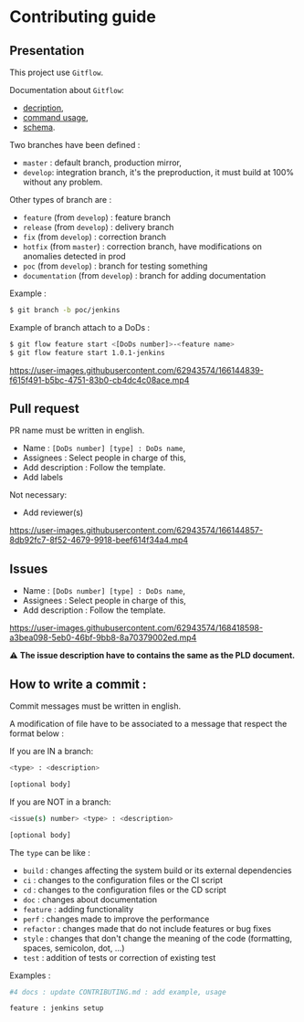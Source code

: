 # Contributing guide

## Presentation

This project use `Gitflow`.

Documentation about `Gitflow`:

- [decription](https://www.atlassian.com/fr/git/tutorials/comparing-workflows/gitflow-workflow),
- [command usage](https://danielkummer.github.io/git-flow-cheatsheet/#),
- [schema](https://github.com/OutsideEIP/OutsideServer/blob/develop/documentation/assets/gitflow.jpg).



Two branches have been defined :

- `master` : default branch, production mirror,
- `develop`: integration branch, it's the preproduction, it must build at 100% without any problem.

Other types of branch are :

- `feature` (from `develop`) : feature branch
- `release` (from `develop`) : delivery branch
- `fix` (from `develop`) : correction branch
- `hotfix` (from `master`) : correction branch, have modifications on anomalies detected in prod
- `poc` (from `develop`) : branch for testing something
- `documentation` (from `develop`) : branch for adding documentation

Example :

```bash
$ git branch -b poc/jenkins
```

Example of branch attach to a DoDs :

```bash
$ git flow feature start <[DoDs number]>-<feature name>
$ git flow feature start 1.0.1-jenkins
```

https://user-images.githubusercontent.com/62943574/166144839-f615f491-b5bc-4751-83b0-cb4dc4c08ace.mp4


## Pull request

PR name must be written in english.

- Name : `[DoDs number] [type] : DoDs name`, 
- Assignees : Select people in charge of this,
- Add description : Follow the template.
- Add labels

Not necessary:

- Add reviewer(s)

https://user-images.githubusercontent.com/62943574/166144857-8db92fc7-8f52-4679-9918-beef614f34a4.mp4

## Issues

- Name : `[DoDs number] [type] : DoDs name`,
- Assignees : Select people in charge of this,
- Add description : Follow the template.

https://user-images.githubusercontent.com/62943574/168418598-a3bea098-5eb0-46bf-9bb8-8a70379002ed.mp4

:warning: **The issue description have to contains the same as the PLD document.**

## How to write a commit :

Commit messages must be written in english.

A modification of file have to be associated to a message that respect the format below :

If you are IN a branch:

```bash
<type> : <description>

[optional body]
```

If you are NOT in a branch:

```bash
<issue(s) number> <type> : <description>

[optional body]
```

The `type` can be like :

- `build` : changes affecting the system build or its external dependencies
- `ci` : changes to the configuration files or the CI script
- `cd` : changes to the configuration files or the CD script
- `doc` : changes about documentation
- `feature` : adding functionality
- `perf` : changes made to improve the performance
- `refactor` : changes made that do not include features or bug fixes
- `style` : changes that don't change the meaning of the code (formatting, spaces, semicolon, dot, ...)
- `test` : addition of tests or correction of existing test

Examples :

```bash
#4 docs : update CONTRIBUTING.md : add example, usage
```

```bash
feature : jenkins setup
```
